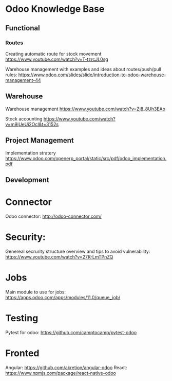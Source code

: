 # Odoo Knowledge Base

## Functional 

### Routes
Creating automatic route for stock movement https://www.youtube.com/watch?v=T-tzrcJL0sg

Warehouse management with examples and ideas about routes/push/pull rules: https://www.odoo.com/slides/slide/introduction-to-odoo-warehouse-management-44

## Warehouse

Warehouse management https://www.youtube.com/watch?v=Zj8_8Uh3EAo

Stock accounting https://www.youtube.com/watch?v=m9jUeUi2OcI&t=3152s

## Project Management

Implementation stratery https://www.odoo.com/openerp_portal/static/src/pdf/odoo_implementation.pdf


## Development

# Connector
Odoo connector: http://odoo-connector.com/

# Security:
Genereal secrurity structure overview and tips to avoid vulnerability:
https://www.youtube.com/watch?v=27K-LmTPnZQ

# Jobs
Main module to use for jobs: https://apps.odoo.com/apps/modules/11.0/queue_job/

# Testing
Pytest for odoo: https://github.com/camptocamp/pytest-odoo

# Fronted
Angular: https://github.com/akretion/angular-odoo
React: https://www.npmjs.com/package/react-native-odoo
